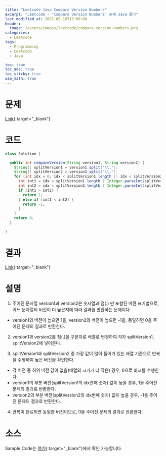 ```yaml
---
title: "Leetcode Java Compare Version Numbers"
excerpt: "Leetcode - 'Compare Version Numbers' 문제 Java 풀이"
last_modified_at: 2021-09-16T12:00:00
header:
  image: /assets/images/leetcode/compare-version-numbers.png
categories:
  - Leetcode
tags:
  - Programming
  - Leetcode
  - Java

toc: true
toc_ads: true
toc_sticky: true
use_math: true
---
```

# 문제
[Link](https://leetcode.com/problems/compare-version-numbers/){:target="_blank"}

# 코드
```java
class Solution {

  public int compareVersion(String version1, String version2) {
    String[] splitVersion1 = version1.split("\\.");
    String[] splitVersion2 = version2.split("\\.");
    for (int idx = 0; idx < splitVersion1.length || idx < splitVersion2.length; idx++) {
      int int1 = idx < splitVersion1.length ? Integer.parseInt(splitVersion1[idx]) : 0;
      int int2 = idx < splitVersion2.length ? Integer.parseInt(splitVersion2[idx]) : 0;
      if (int1 > int2) {
        return 1;
      } else if (int1 < int2) {
        return -1;
      }
    }
    return 0;
  }

}
```

# 결과
[Link](https://leetcode.com/submissions/detail/555661062/){:target="_blank"}

# 설명
1. 주어진 문자열 version1과 version2은 숫자열과 점(.) 만 포함된 버전 표기법으로, 어느 문자열의 버전이 더 높은지에 따라 결과를 반환하는 문제이다.
- version1의 버전이 높으면 1을, version2의 버전이 높으면 -1을, 동일하면 0을 주어진 문제의 결과로 반환한다.

2. version1과 version2를 점(.)을 구분자로 배열로 변경하여 각자 splitVersion1, splitVersion2에 넣어준다.

3. splitVersion1과 splitVersion2 중 가장 값이 많이 들어가 있는 배열 기준으로 반복을 수행하여 높은 버전을 확인한다.
- 각 버전 중 하위 버전 값이 없을(배열의 크기가 더 작은) 경우, 0으로 비교를 수행한다.
- version1의 부분 버전(splitVersion1의 idx번째 숫자) 값이 높을 경우, 1을 주어진 문제의 결과로 반환한다.
- version2의 부분 버전(splitVersion2의 idx번째 숫자) 값이 높을 경우, -1을 주어진 문제의 결과로 반환한다.

4. 반복이 완료되면 동일한 버전이므로, 0을 주어진 문제의 결과로 반환한다.

# 소스
Sample Code는 [여기](https://github.com/GracefulSoul/leetcode/blob/master/src/main/java/gracefulsoul/problems/CompareVersionNumbers.java){:target="_blank"}에서 확인 가능합니다.